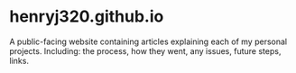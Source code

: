# henryj320.github.io
A public-facing website containing articles explaining each of my personal projects. Including: the process, how they went, any issues, future steps, links.

